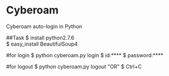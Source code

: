 # Cyberoam
Cyberoam auto-login in Python

##Task
  $ install python2.7.6   
  $ easy_install BeautifulSoup4

#for login
  $ python cyberoam.py login
  $ id:****
  $ password:****

#for logout
  $ python cyberoam.py logout 
  "OR" 
  $ Ctrl+C
